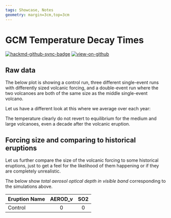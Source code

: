 ```yaml
---
tags: Showcase, Notes
geometry: margin=3cm,top=3cm
---
```


# GCM Temperature Decay Times

[![hackmd-github-sync-badge](https://hackmd.io/j4L-EIhRQqGdl5KmiIZ-_w/badge)](https://hackmd.io/@engeir/BkbwDbxAq)
[![view-on-github](https://img.shields.io/badge/View%20on-GitHub-yellowgreen)](https://github.com/engeir/hack-md-notes/blob/main/gcm_temperature_dacay.md)

## Raw data

The below plot is showing a control run, three different single-event runs with
differently sized volcanic forcing, and a double-event run where the two volcanoes are
both of the same size as the middle single-event volcano.

<!-- ![]() -->

Let us have a different look at this where we average over each year:

<!-- ![]() -->

The temperature clearly do not revert to equilibrium for the medium and large volcanoes,
even a decade after the volcanic eruption.

## Forcing size and comparing to historical eruptions

Let us further compare the size of the volcanic forcing to some historical eruptions,
just to get a feel for the likelihood of them happening or if they are completely
unrealistic.

The below show _total aerosol optical depth in visible band_ corresponding to the
simulations above.

<!-- ![]() -->

| Eruption Name | AEROD_v | SO2 |
| :------------ | :-----: | :-: |
| Control       |    0    |  0  |

